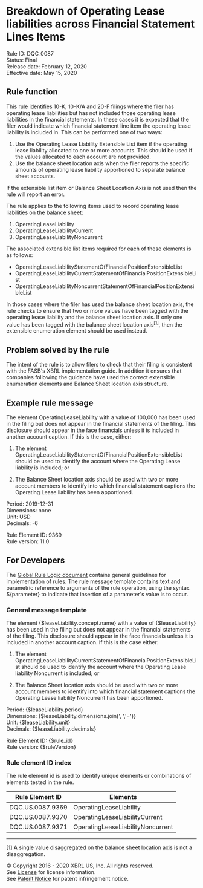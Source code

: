 # Breakdown of Operating Lease liabilities across Financial Statement Lines Items  
Rule ID: DQC_0087  
Status: Final  
Release date: February 12, 2020  
Effective date: May 15, 2020  

## Rule function  
This rule identifies 10-K, 10-K/A and 20-F filings where the filer has operating lease liabilities but has not included those operating lease liabilities in the financial statements. In these cases it is expected that the filer would indicate which financial statement line item the operating lease liability is included in.  This can be performed one of two ways:  

1. Use the Operating Lease Liability Extensible List item if the operating lease liability allocated to  one or more accounts. This should be used if the values allocated to each account are not provided.  
2. Use the balance sheet location axis when the filer reports the specific amounts of operating lease liability apportioned to separate balance sheet accounts.  

If the extensible list item or Balance Sheet Location Axis is not used then the rule will report an error.  

The rule applies to the following items used to record operating lease liabilities on the balance sheet:  

1. OperatingLeaseLiability  
2. OperatingLeaseLiabilityCurrent  
3. OperatingLeaseLiabilityNoncurrent  

The associated extensible list items required for each of these elements is as follows:  

*   OperatingLeaseLiabilityStatementOfFinancialPositionExtensibleList  
*   OperatingLeaseLiabilityCurrentStatementOfFinancialPositionExtensibleList  
*   OperatingLeaseLiabilityNoncurrentStatementOfFinancialPositionExtensibleList  

In those cases where the filer has used the balance sheet location axis, the rule checks to ensure that two or more values have been tagged with the operating lease liability and the balance sheet location axis.  If only one value has been tagged with the balance sheet location axis<sup>[[1]](#1)</sup>, then the extensible enumeration element should be used instead.  

## Problem solved by the rule  
The intent of the rule is to allow filers to check that their filing is consistent with the  FASB's XBRL implementation guide.  In addition it ensures that companies following the guidance have used the correct extensible enumeration elements and Balance Sheet location axis structure.  

## Example rule message  
The element OperatingLeaseLiability with a value of 100,000 has been used in the filing but does not appear in the financial statements of the filing. This disclosure should appear in the face financials unless it is included in another account caption. If this is the case, either:  

1. The element OperatingLeaseLiabilityStatementOfFinancialPositionExtensibleList should be used to identify the account where the Operating Lease liability is included; or  

2. The Balance Sheet location axis should be used with two or more account members to identify into which financial statement captions the Operating Lease liability has been apportioned.  
  
Period: 2019-12-31  
Dimensions: none  
Unit: USD  
Decimals: -6  

Rule Element ID: 9369  
Rule version: 11.0  

## For Developers  
The [Global Rule Logic document](https://github.com/DataQualityCommittee/dqc_us_rules/blob/master/docs/GlobalRuleLogic.md) contains general guidelines for implementation of rules. The rule message template contains text and parametric reference to arguments of the rule operation, using the syntax ${parameter} to indicate that insertion of a parameter's value is to occur. 
  
### General message template  
The element {$leaseLiability.concept.name} with a value of {$leaseLiability} has been used in the filing but does not appear in the financial statements of the filing. This disclosure should appear in the face financials unless it is included in another account caption. If this is the case either:  

1. The element OperatingLeaseLiabilityCurrentStatementOfFinancialPositionExtensibleList should be used to identify the account where the Operating Lease liability Noncurrent is included; or  

2. The Balance Sheet location axis should be used with two or more account members to identify into which financial statement captions the Operating Lease liability Noncurrent has been apportioned.  

Period: {$leaseLiability.period}  
Dimensions: {$leaseLiability.dimensions.join(', ','=')}  
Unit: {$leaseLiability.unit}  
Decimals: {$leaseLiability.decimals}  

Rule Element ID: {$rule_id}  
Rule version: {$ruleVersion}  

### Rule element ID index 
The rule element id is used to identify unique elements or combinations of elements tested in the rule. 
  
|Rule Element ID|Elements|  
|--------|--------|  
|DQC.US.0087.9369|OperatingLeaseLiability|  
|DQC.US.0087.9370|OperatingLeaseLiabilityCurrent|  
|DQC.US.0087.9371|OperatingLeaseLiabilityNoncurrent|  

---  
<a name="1"></a> [1] A single value disaggregated on the balance sheet location axis is not a disaggregation.  

© Copyright 2016 - 2020 XBRL US, Inc. All rights reserved.   
See [License](https://xbrl.us/dqc-license) for license information.  
See [Patent Notice](https://xbrl.us/dqc-patent) for patent infringement notice.  
